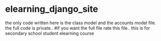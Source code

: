 # elearning_django_site
the only code written here is the class model and the accounts model file.
the full code is private..
#if you want the full file
rate this file..
this is for secondary school student elearning course
